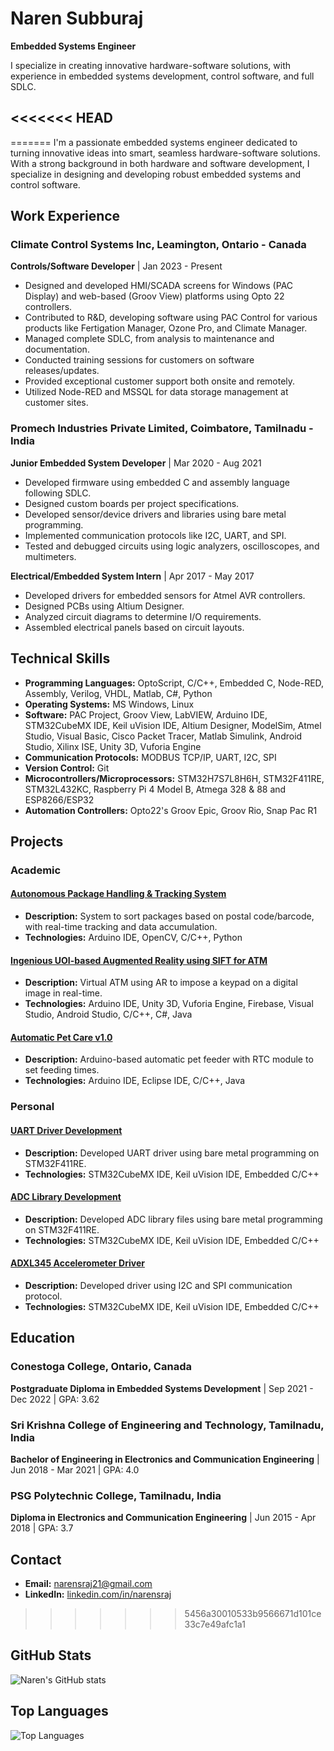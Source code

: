 # Naren Subburaj  
**Embedded Systems Engineer**  

I specialize in creating innovative hardware-software solutions, with experience in embedded systems development, control software, and full SDLC.

<<<<<<< HEAD
---
=======
I'm a passionate embedded systems engineer dedicated to turning innovative ideas into smart, seamless hardware-software solutions. With a strong background in both hardware and software development, I specialize in designing and developing robust embedded systems and control software.

## Work Experience

### Climate Control Systems Inc, Leamington, Ontario - Canada
**Controls/Software Developer** | Jan 2023 - Present

- Designed and developed HMI/SCADA screens for Windows (PAC Display) and web-based (Groov View) platforms using Opto 22 controllers.
- Contributed to R&D, developing software using PAC Control for various products like Fertigation Manager, Ozone Pro, and Climate Manager.
- Managed complete SDLC, from analysis to maintenance and documentation.
- Conducted training sessions for customers on software releases/updates.
- Provided exceptional customer support both onsite and remotely.
- Utilized Node-RED and MSSQL for data storage management at customer sites.

### Promech Industries Private Limited, Coimbatore, Tamilnadu - India
**Junior Embedded System Developer** | Mar 2020 - Aug 2021

- Developed firmware using embedded C and assembly language following SDLC.
- Designed custom boards per project specifications.
- Developed sensor/device drivers and libraries using bare metal programming.
- Implemented communication protocols like I2C, UART, and SPI.
- Tested and debugged circuits using logic analyzers, oscilloscopes, and multimeters.

**Electrical/Embedded System Intern** | Apr 2017 - May 2017

- Developed drivers for embedded sensors for Atmel AVR controllers.
- Designed PCBs using Altium Designer.
- Analyzed circuit diagrams to determine I/O requirements.
- Assembled electrical panels based on circuit layouts.

## Technical Skills

- **Programming Languages:** OptoScript, C/C++, Embedded C, Node-RED, Assembly, Verilog, VHDL, Matlab, C#, Python
- **Operating Systems:** MS Windows, Linux
- **Software:** PAC Project, Groov View, LabVIEW, Arduino IDE, STM32CubeMX IDE, Keil uVision IDE, Altium Designer, ModelSim, Atmel Studio, Visual Basic, Cisco Packet Tracer, Matlab Simulink, Android Studio, Xilinx ISE, Unity 3D, Vuforia Engine
- **Communication Protocols:** MODBUS TCP/IP, UART, I2C, SPI
- **Version Control:** Git
- **Microcontrollers/Microprocessors:** STM32H7S7L8H6H, STM32F411RE, STM32L432KC, Raspberry Pi 4 Model B, Atmega 328 & 88 and ESP8266/ESP32
- **Automation Controllers:** Opto22's Groov Epic, Groov Rio, Snap Pac R1

## Projects

### Academic

#### [Autonomous Package Handling & Tracking System](#autonomous-package-handling--tracking-system#)
- **Description:** System to sort packages based on postal code/barcode, with real-time tracking and data accumulation.
- **Technologies:** Arduino IDE, OpenCV, C/C++, Python

#### [Ingenious UOI-based Augmented Reality using SIFT for ATM](#ingenious-uoi-based-augmented-reality-using-sift-for-atm#)
- **Description:** Virtual ATM using AR to impose a keypad on a digital image in real-time.
- **Technologies:** Arduino IDE, Unity 3D, Vuforia Engine, Firebase, Visual Studio, Android Studio, C/C++, C#, Java

#### [Automatic Pet Care v1.0](#automatic-pet-care-v10#)
- **Description:** Arduino-based automatic pet feeder with RTC module to set feeding times.
- **Technologies:** Arduino IDE, Eclipse IDE, C/C++, Java

### Personal

#### [UART Driver Development](#uart-driver-development#)
- **Description:** Developed UART driver using bare metal programming on STM32F411RE.
- **Technologies:** STM32CubeMX IDE, Keil uVision IDE, Embedded C/C++

#### [ADC Library Development](#adc-library-development#)
- **Description:** Developed ADC library files using bare metal programming on STM32F411RE.
- **Technologies:** STM32CubeMX IDE, Keil uVision IDE, Embedded C/C++

#### [ADXL345 Accelerometer Driver](#adxl345-accelerometer-driver#)
- **Description:** Developed driver using I2C and SPI communication protocol.
- **Technologies:** STM32CubeMX IDE, Keil uVision IDE, Embedded C/C++

## Education

### Conestoga College, Ontario, Canada
**Postgraduate Diploma in Embedded Systems Development** | Sep 2021 - Dec 2022 | GPA: 3.62

### Sri Krishna College of Engineering and Technology, Tamilnadu, India
**Bachelor of Engineering in Electronics and Communication Engineering** | Jun 2018 - Mar 2021 | GPA: 4.0

### PSG Polytechnic College, Tamilnadu, India
**Diploma in Electronics and Communication Engineering** | Jun 2015 - Apr 2018 | GPA: 3.7

## Contact

- **Email:** [narensraj21@gmail.com](mailto:narensraj21@gmail.com)
- **LinkedIn:** [linkedin.com/in/narensraj](https://www.linkedin.com/in/narensraj)
>>>>>>> 5456a30010533b9566671d101ce33c7e49afc1a1

## GitHub Stats

![Naren's GitHub stats](https://github-readme-stats.vercel.app/api?username=narensraj&show_icons=true&theme=radical)

## Top Languages

![Top Languages](https://github-readme-stats.vercel.app/api/top-langs/?username=narensraj&layout=compact&theme=radical)
